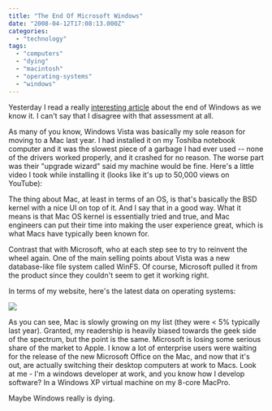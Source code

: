 ```yaml
---
title: "The End Of Microsoft Windows"
date: "2008-04-12T17:08:13.000Z"
categories: 
  - "technology"
tags: 
  - "computers"
  - "dying"
  - "macintosh"
  - "operating-systems"
  - "windows"
---
```


Yesterday I read a really [interesting article](http://www.techcrunch.com/2008/04/11/gartner-says-vista-will-collapse-and-thats-why-the-yahoo-deal-must-happen/) about the end of Windows as we know it. I can't say that I disagree with that assessment at all.

As many of you know, Windows Vista was basically my sole reason for moving to a Mac last year. I had installed it on my Toshiba notebook computer and it was the slowest piece of a garbage I had ever used -- none of the drivers worked properly, and it crashed for no reason. The worse part was their "upgrade wizard" said my machine would be fine. Here's a little video I took while installing it (looks like it's up to 50,000 views on YouTube):

The thing about Mac, at least in terms of an OS, is that's basically the BSD kernel with a nice UI on top of it. And I say that in a good way. What it means is that Mac OS kernel is essentially tried and true, and Mac engineers can put their time into making the user experience great, which is what Macs have typically been known for.

Contrast that with Microsoft, who at each step see to try to reinvent the wheel again. One of the main selling points about Vista was a new database-like file system called WinFS. Of course, Microsoft pulled it from the product since they couldn't seem to get it working right.

In terms of my website, here's the latest data on operating systems:

![](images/picture-3.png)

As you can see, Mac is slowly growing on my list (they were < 5% typically last year). Granted, my readership is heavily biased towards the geek side of the spectrum, but the point is the same. Microsoft is losing some serious share of the market to Apple. I know a lot of enterprise users were waiting for the release of the new Microsoft Office on the Mac, and now that it's out, are actually switching their desktop computers at work to Macs. Look at me - I'm a windows developer at work, and you know how I develop software? In a Windows XP virtual machine on my 8-core MacPro.

Maybe Windows really is dying.
